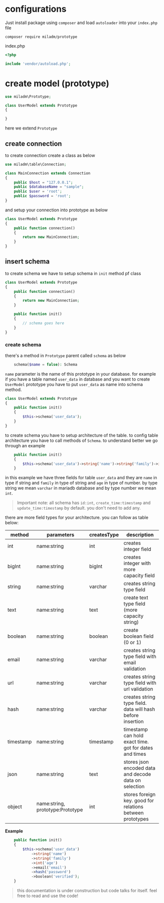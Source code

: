 # configurations

Just install package using `composer` and load `autoloader` into your `index.php` file

```
composer require miladm/prototype
```

index.php

```php
<?php

include 'vendor/autoload.php';
```

# create model (prototype)

```php
use miladm\Prototype;

class UserModel extends Prototype
{

}
```

here we extend `Prototype`

## create connection

to create connection create a class as below

```php
use miladm\table\Connection;

class MainConnection extends Connection
{
    public $host = "127.0.0.1";
    public $databaseName = "sample";
    public $user = 'root';
    public $password = 'root';
}
```

and setup your connection into prototype as below

```php
class UserModel extends Prototype
{
    public function connection()
    {
        return new MainConnection;
    }
}
```

## insert schema

to create schema we have to setup schema in `init` method pf class

```php
class UserModel extends Prototype
{
    public function connection()
    {
        return new MainConnection;
    }

    public function init()
    {
        // schema goes here
    }
}
```

### create schema

there's a method in `Prototype` parent called `schema` as below

```php
    schema($name = false): Schema
```

`name` parameter is the name of this prototype in your database. for example if you have a table named `user_data`
in database and you want to create `UserModel` prototype you have to put `user_data` as name into schema method.

```php
class UserModel extends Prototype
{
    public function init()
    {
        $this->schema('user_data');
    }
}
```

to create schema you have to setup architecture of the table. to config table architecture you have to call methods of `Schema`.
to understand better we go through an example

```php
    public function init()
    {
        $this->schema('user_data')->string('name')->string('family')->int('age');
    }
```

in this example we have three fields for table `user_data` and they are `name` in type if string and `family` in type of string
and `age` in type of number. by type string we mean `varchar` in mariadb database and by type number we mean `int`.

> Important note: all schema has `id:int`, `create_time:timestamp` and `update_time:timestamp` by default. you don't need to add any.

there are more field types for your architecture. you can follow as table below:

| method    | parameters                       | createsType | description                                                |
| --------- | -------------------------------- | ----------- | ---------------------------------------------------------- |
| int       | name:string                      | int         | creates integer field                                      |
| bigInt    | name:string                      | bigInt      | creates integer with more capacity field                   |
| string    | name:string                      | varchar     | creates string type field                                  |
| text      | name:string                      | text        | create text type field (more capacity string)              |
| boolean   | name:string                      | boolean     | create boolean field (0 or 1)                              |
| email     | name:string                      | varchar     | creates string type field with email validation            |
| url       | name:string                      | varchar     | creates string type field with url validation              |
| hash      | name:string                      | varchar     | creates string type field. data will hash before insertion |
| timestamp | name:string                      | timestamp   | timestamp can hold exact time. got for dates and times     |
| json      | name:string                      | text        | stores json encoded data and decode data on selection      |
| object    | name:string, prototype:Prototype | int         | stores foreign key. good for relations between prototypes  |

**Example**

```php
    public function init()
    {
        $this->schema('user_data')
            ->string('name')
            ->string('family')
            ->int('age')
            ->email('email')
            ->hash('password')
            ->boolean('verified');
    }
```

> this documentation is under construction but code talks for itself. feel free to read and use the code!
